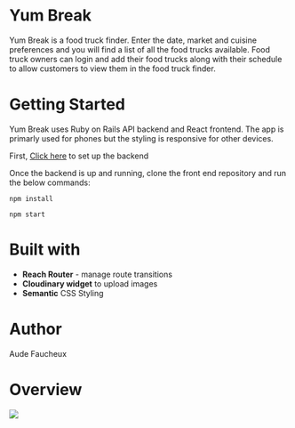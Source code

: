 # Yum Break

Yum Break is a food truck finder. Enter the date, market and cuisine preferences and you will find a list of all the food trucks available. Food truck owners can login and add their food trucks along with their schedule to allow customers to view them in the food truck finder.

# Getting Started

Yum Break uses Ruby on Rails API backend and React frontend. The app is primarly used for phones but the styling is responsive for other devices.

First, [Click here](https://github.com/audefaucheux/food-market-backend) to set up the backend

Once the backend is up and running, clone the front end repository and run the below commands:
```
npm install
```
```
npm start
```

# Built with

- **Reach Router** - manage route transitions
- **Cloudinary widget** to upload images
- **Semantic** CSS Styling

# Author

Aude Faucheux

# Overview

![](overview-yum-break-final.gif)
